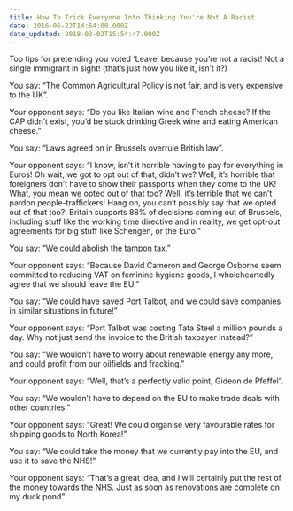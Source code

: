 ```yaml
---
title: How To Trick Everyone Into Thinking You're Not A Racist
date: 2016-06-23T14:54:00.000Z
date_updated: 2018-03-03T15:54:47.000Z
---
```


Top tips for pretending you voted ‘Leave’ because you’re not a racist! Not a single immigrant in sight! (that’s just how you like it, isn’t it?)

You say: “The Common Agricultural Policy is not fair, and is very expensive to the UK”.

Your opponent says: “Do you like Italian wine and French cheese? If the CAP didn’t exist, you’d be stuck drinking Greek wine and eating American cheese.”

You say: “Laws agreed on in Brussels overrule British law”.

Your opponent says: “I know, isn’t it horrible having to pay for everything in Euros! Oh wait, we got to opt out of that, didn’t we? Well, it’s horrible that foreigners don’t have to show their passports when they come to the UK! What, you mean we opted out of that too? Well, it’s terrible that we can’t pardon people-traffickers! Hang on, you can’t possibly say that we opted out of that too?! Britain supports 88% of decisions coming out of Brussels, including stuff like the working time directive and in reality, we get opt-out agreements for big stuff like Schengen, or the Euro.”

You say: “We could abolish the tampon tax.”

Your opponent says: “Because David Cameron and George Osborne seem committed to reducing VAT on feminine hygiene goods, I wholeheartedly agree that we should leave the EU.”

You say: “We could have saved Port Talbot, and we could save companies in similar situations in future!”

Your opponent says: “Port Talbot was costing Tata Steel a million pounds a day. Why not just send the invoice to the British taxpayer instead?”

You say: “We wouldn’t have to worry about renewable energy any more, and could profit from our oilfields and fracking.”

Your opponent says: “Well, that’s a perfectly valid point, Gideon de Pfeffel”.

You say: “We wouldn’t have to depend on the EU to make trade deals with other countries.”

Your opponent says: “Great! We could organise very favourable rates for shipping goods to North Korea!”

You say: “We could take the money that we currently pay into the EU, and use it to save the NHS!”

Your opponent says: “That’s a great idea, and I will certainly put the rest of the money towards the NHS. Just as soon as renovations are complete on my duck pond”.
